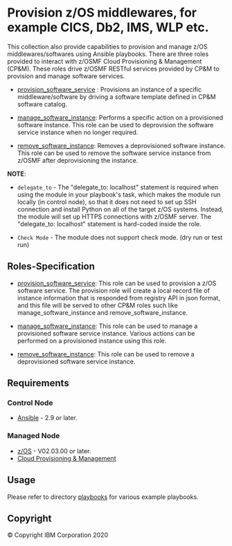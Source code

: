 # Provision z/OS middlewares, for example CICS, Db2, IMS, WLP etc.

This collection also provide capabilities to provision and manage z/OS middlewares/softwares using Ansible playbooks. There are three roles provided to interact with z/OSMF Cloud Provisioning & Management (CP&M). These roles drive z/OSMF RESTful services provided by CP&M to provision and manage software services.

- [provision_software_service](../roles/provision_software_service) : Provisions an instance of a specific middleware/software by driving a software template defined in CP&M software catalog.

- [manage_software_instance](../roles/manage_software_instance): Performs a specific action on a provisioned software instance. This role can be used to deprovision the software service instance when no longer required.

- [remove_software_instance](../roles/remove_software_instance): Removes a deprovisioned software instance. This role can be used to remove the software service instance from z/OSMF after deprovisioning the instance.

**NOTE**:

- `delegate_to` - The "delegate_to: localhost" statement is required when using the module in your playbook's task, which makes the module run locally (in control node), so that it does not need to set up SSH connection and install Python on all of the target z/OS systems. Instead, the module will set up HTTPS connections with z/OSMF server. The "delegate_to: localhost" statement is hard-coded inside the role.

- `Check Mode` - The module does not support check mode. (dry run or test run)

## Roles-Specification

- [provision_software_service](../roles/provision_software_service/README.md): This role can be used to provision a z/OS software service. The provision role will create a local record file of instance information that is responded from registry API in json format, and this file will be served to other CP&M roles such like manage_software_instance and
remove_software_instance.

- [manage_software_instance](../roles/manage_software_instance/README.md): This role can be used to manage a provisioned software service instance. Various actions can be performed on a provisioned instance using this role.

- [remove_software_instance](../roles/remove_software_instance/README.md): This role can be used to remove a deprovisioned software service instance.

## Requirements

### Control Node

- [Ansible](https://docs.ansible.com/ansible/latest/installation_guide/intro_installation.html) - 2.9 or later.

### Managed Node

- [z/OS](https://www.ibm.com/support/knowledgecenter/SSLTBW_2.3.0/com.ibm.zos.v2r3/en/homepage.html) - V02.03.00 or later.
- [Cloud Provisioning & Management](https://www.ibm.com/support/z-content-solutions/cloud-provisioning)

## Usage

Please refer to directory [playbooks](../playbooks/README.md) for various example playbooks.

## Copyright

© Copyright IBM Corporation 2020
